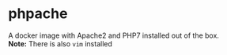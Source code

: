 phpache
===========================================

A docker image with Apache2 and PHP7 installed out of the box.  
**Note:** There is also ```vim``` installed

